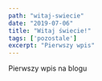 ```yaml
---
path: "witaj-swiecie"
date: "2019-07-06"
title: "Witaj świecie!"
tags: ['pozostale']
excerpt: "Pierwszy wpis"
---
```


Pierwszy wpis na blogu